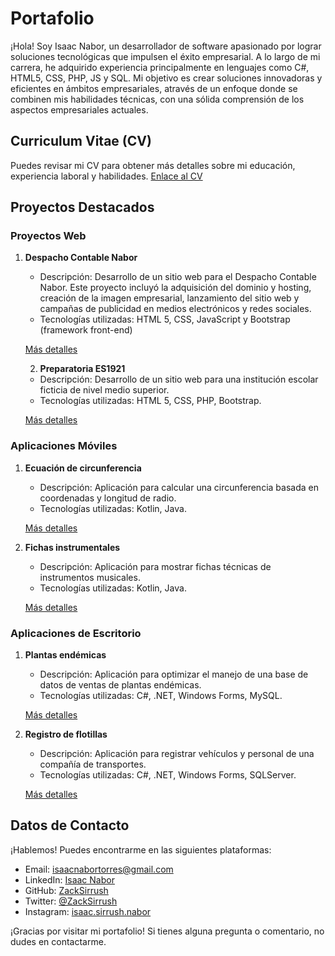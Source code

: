 # Portafolio

¡Hola! Soy Isaac Nabor, un desarrollador de software apasionado por lograr soluciones tecnológicas que impulsen el éxito empresarial.
A lo largo de mi carrera, he adquirido experiencia principalmente en lenguajes como C#, HTML5, CSS, PHP, JS y SQL. Mi objetivo es 
crear soluciones innovadoras y eficientes en ámbitos empresariales, através de un enfoque donde se combinen mis habilidades técnicas, 
con una sólida comprensión de los aspectos empresariales actuales.

## Curriculum Vitae (CV)

Puedes revisar mi CV para obtener más detalles sobre mi educación, experiencia laboral y habilidades. [Enlace al CV](https://zacksirrush.github.io/Portafolio/#resume)

## Proyectos Destacados

### Proyectos Web

1. **Despacho Contable Nabor**
   - Descripción: Desarrollo de un sitio web para el Despacho Contable Nabor. Este proyecto incluyó la adquisición del dominio y hosting, creación de la imagen empresarial, lanzamiento del sitio web y campañas de publicidad en medios electrónicos y redes sociales.
   - Tecnologías utilizadas: HTML 5, CSS, JavaScript y Bootstrap (framework front-end)

   [Más detalles](https://despachonabor.com/)

   2. **Preparatoria ES1921**
   - Descripción: Desarrollo de un sitio web para una institución escolar ficticia de nivel medio superior.
   - Tecnologías utilizadas: HTML 5, CSS, PHP, Bootstrap.

   [Más detalles](https://zacksirrush.github.io/Portafolio/prepaes1921.html)

### Aplicaciones Móviles

1. **Ecuación de circunferencia**
   - Descripción: Aplicación para calcular una circunferencia basada en coordenadas y longitud de radio.
   - Tecnologías utilizadas: Kotlin, Java.

   [Más detalles](https://zacksirrush.github.io/Portafolio/ecuacioncircunf.html)

2. **Fichas instrumentales**
   - Descripción: Aplicación para mostrar fichas técnicas de instrumentos musicales.
   - Tecnologías utilizadas: Kotlin, Java.

   [Más detalles](https://zacksirrush.github.io/Portafolio/fichasinstrumentos.html)

### Aplicaciones de Escritorio

1. **Plantas endémicas**
   - Descripción: Aplicación para optimizar el manejo de una base de datos de ventas de plantas endémicas.
   - Tecnologías utilizadas: C#, .NET, Windows Forms, MySQL.

   [Más detalles](https://zacksirrush.github.io/Portafolio/plantas.html)

2. **Registro de flotillas**
   - Descripción: Aplicación para registrar vehículos y personal de una compañía de transportes.
   - Tecnologías utilizadas: C#, .NET, Windows Forms, SQLServer.

   [Más detalles](https://zacksirrush.github.io/Portafolio/registrovehic.html)

## Datos de Contacto

¡Hablemos! Puedes encontrarme en las siguientes plataformas:

- Email: [isaacnabortorres@gmail.com](mailto:isaacnabortorres@gmail.com)
- LinkedIn: [Isaac Nabor](https://www.linkedin.com/in/isaacnabor/)
- GitHub: [ZackSirrush](https://github.com/ZackSirrush)
- Twitter: [@ZackSirrush](https://twitter.com/ZackSirrush)
- Instagram: [isaac.sirrush.nabor](https://www.instagram.com/isaac.sirrush.nabor/)

¡Gracias por visitar mi portafolio! Si tienes alguna pregunta o comentario, no dudes en contactarme.
